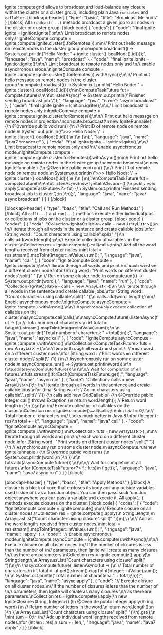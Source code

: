 <!--
  Licensed to the Apache Software Foundation (ASF) under one or more
  contributor license agreements.  See the NOTICE file distributed with
  this work for additional information regarding copyright ownership.
  The ASF licenses this file to You under the Apache License, Version 2.0
  (the "License"); you may not use this file except in compliance with
  the License.  You may obtain a copy of the License at

       http://www.apache.org/licenses/LICENSE-2.0

  Unless required by applicable law or agreed to in writing, software
  distributed under the License is distributed on an "AS IS" BASIS,
  WITHOUT WARRANTIES OR CONDITIONS OF ANY KIND, either express or implied.
  See the License for the specific language governing permissions and
  limitations under the License.
-->


Ignite compute grid allows to broadcast and load-balance any closure within the cluster or a cluster group, including plain Java `runnables` and `callables`.
[block:api-header]
{
  "type": "basic",
  "title": "Broadcast Methods"
}
[/block]
All `broadcast(...)` methods broadcast a given job to all nodes in the cluster or cluster group. 
[block:code]
{
  "codes": [
    {
      "code": "final Ignite ignite = Ignition.ignite();\n\n// Limit broadcast to remote nodes only.\nIgniteCompute compute = ignite.compute(ignite.cluster().forRemotes());\n\n// Print out hello message on remote nodes in the cluster group.\ncompute.broadcast(() -> System.out.println(\"Hello Node: \" + ignite.cluster().localNode().id()));",
      "language": "java",
      "name": "broadcast"
    },
    {
      "code": "final Ignite ignite = Ignition.ignite();\n\n// Limit broadcast to remote nodes only and \n// enable asynchronous mode.\nIgniteCompute compute = ignite.compute(ignite.cluster().forRemotes()).withAsync();\n\n// Print out hello message on remote nodes in the cluster group.\ncompute.broadcast(() -> System.out.println(\"Hello Node: \" + ignite.cluster().localNode().id()));\n\nComputeTaskFuture<?> fut = compute.future():\n\nfut.listenAsync(f -> System.out.println(\"Finished sending broadcast job.\"));",
      "language": "java",
      "name": "async broadcast"
    },
    {
      "code": "final Ignite ignite = Ignition.ignite();\n\n// Limit broadcast to rmeote nodes only.\nIgniteCompute compute = ignite.compute(ignite.cluster.forRemotes());\n\n// Print out hello message on remote nodes in projection.\ncompute.broadcast(\n    new IgniteRunnable() {\n        @Override public void run() {\n            // Print ID of remote node on remote node.\n            System.out.println(\">>> Hello Node: \" + ignite.cluster().localNode().id());\n        }\n    }\n);",
      "language": "java",
      "name": "java7 broadcast"
    },
    {
      "code": "final Ignite ignite = Ignition.ignite();\n\n// Limit broadcast to remote nodes only and \n// enable asynchronous mode.\nIgniteCompute compute = ignite.compute(ignite.cluster.forRemotes()).withAsync();\n\n// Print out hello message on remote nodes in the cluster group.\ncompute.broadcast(\n    new IgniteRunnable() {\n        @Override public void run() {\n            // Print ID of remote node on remote node.\n            System.out.println(\">>> Hello Node: \" + ignite.cluster().localNode().id());\n        }\n    }\n);\n\nComputeTaskFuture<?> fut = compute.future():\n\nfut.listenAsync(new IgniteInClosure<? super ComputeTaskFuture<?>>() {\n    public void apply(ComputeTaskFuture<?> fut) {\n        System.out.println(\"Finished sending broadcast job to cluster.\");\n    }\n});",
      "language": "java",
      "name": "java7 async broadcast"
    }
  ]
}
[/block]

[block:api-header]
{
  "type": "basic",
  "title": "Call and Run Methods"
}
[/block]
All `call(...)` and `run(...)` methods execute either individual jobs or collections of jobs on the cluster or a cluster group.
[block:code]
{
  "codes": [
    {
      "code": "Collection<IgniteCallable<Integer>> calls = new ArrayList<>();\n \n// Iterate through all words in the sentence and create callable jobs.\nfor (String word : \"Count characters using callable\".split(\" \"))\n    calls.add(word::length);\n\n// Execute collection of callables on the cluster.\nCollection<Integer> res = ignite.compute().call(calls);\n\n// Add all the word lengths received from cluster nodes.\nint total = res.stream().mapToInt(Integer::intValue).sum(); ",
      "language": "java",
      "name": "call"
    },
    {
      "code": "IgniteCompute compute = Ignite.compute();\n\n// Iterate through all words and print \n// each word on a different cluster node.\nfor (String word : \"Print words on different cluster nodes\".split(\" \"))\n    // Run on some cluster node.\n    compute.run(() -> System.out.println(word));",
      "language": "java",
      "name": "run"
    },
    {
      "code": "Collection<IgniteCallable<Integer>> calls = new ArrayList<>();\n \n// Iterate through all words in the sentence and create callable jobs.\nfor (String word : \"Count characters using callable\".split(\" \"))\n    calls.add(word::length);\n\n// Enable asynchronous mode.\nIgniteCompute asyncCompute = ignite.compute().withAsync();\n\n// Asynchronously execute collection of callables on the cluster.\nasyncCompute.call(calls);\n\nasyncCompute.future().listenAsync(fut -> {\n    // Total number of characters.\n    int total = fut.get().stream().mapToInt(Integer::intValue).sum(); \n  \n    System.out.println(\"Total number of characters: \" + total);\n});",
      "language": "java",
      "name": "async call"
    },
    {
      "code": "IgniteCompute asyncCompute = ignite.compute().withAsync();\n\nCollection<ComputeTaskFuture<?>> futs = new ArrayList<>();\n\n// Iterate through all words and print \n// each word on a different cluster node.\nfor (String word : \"Print words on different cluster nodes\".split(\" \")) {\n    // Asynchronously run on some cluster node.\n    asyncCompute.run(() -> System.out.println(word));\n\n    futs.add(asyncCompute.future());\n}\n\n// Wait for completion of all futures.\nfuts.stream().forEach(ComputeTaskFuture::get);",
      "language": "java",
      "name": "async run"
    },
    {
      "code": "Collection<IgniteCallable<Integer>> calls = new ArrayList<>();\n \n// Iterate through all words in the sentence and create callable jobs.\nfor (final String word : \"Count characters using callable\".split(\" \")) {\n    calls.add(new GridCallable<Integer>() {\n        @Override public Integer call() throws Exception {\n            return word.length(); // Return word length.\n        }\n    });\n}\n \n// Execute collection of callables on the cluster.\nCollection<Integer> res = ignite.compute().call(calls);\n\nint total = 0;\n\n// Total number of characters.\n// Looks much better in Java 8.\nfor (Integer i : res)\n  total += i;",
      "language": "java",
      "name": "java7 call"
    },
    {
      "code": "IgniteCompute asyncCompute = ignite.compute().withAsync();\n\nCollection<ComputeTaskFuture<?>> futs = new ArrayList<>();\n\n// Iterate through all words and print\n// each word on a different cluster node.\nfor (String word : \"Print words on different cluster nodes\".split(\" \")) {\n    // Asynchronously run on some cluster node.\n    asyncCompute.run(new IgniteRunnable() {\n        @Override public void run() {\n            System.out.println(word);\n        }\n    });\n\n    futs.add(asyncCompute.future());\n}\n\n// Wait for completion of all futures.\nfor (ComputeTaskFuture<?> f : futs)\n  f.get();",
      "language": "java",
      "name": "java7 async run"
    }
  ]
}
[/block]

[block:api-header]
{
  "type": "basic",
  "title": "Apply Methods"
}
[/block]
A closure is a block of code that encloses its body and any outside variables used inside of it as a function object. You can then pass such function object anywhere you can pass a variable and execute it. All apply(...) methods execute closures on the cluster. 
[block:code]
{
  "codes": [
    {
      "code": "IgniteCompute compute  = ignite.compute();\n\n// Execute closure on all cluster nodes.\nCollection<Integer> res = ignite.compute().apply(\n    String::length,\n    Arrays.asList(\"Count characters using closure\".split(\" \"))\n);\n     \n// Add all the word lengths received from cluster nodes.\nint total = res.stream().mapToInt(Integer::intValue).sum(); ",
      "language": "java",
      "name": "apply"
    },
    {
      "code": "// Enable asynchronous mode.\nIgniteCompute asyncCompute = ignite.compute().withAsync();\n\n// Execute closure on all cluster nodes.\n// If the number of closures is less than the number of \n// parameters, then Ignite will create as many closures \n// as there are parameters.\nCollection<Integer> res = ignite.compute().apply(\n    String::length,\n    Arrays.asList(\"Count characters using closure\".split(\" \"))\n);\n     \nasyncCompute.future().listenAsync(fut -> {\n    // Total number of characters.\n    int total = fut.get().stream().mapToInt(Integer::intValue).sum(); \n  \n    System.out.println(\"Total number of characters: \" + total);\n});",
      "language": "java",
      "name": "async apply"
    },
    {
      "code": "// Execute closure on all cluster nodes.\n// If the number of closures is less than the number of \n// parameters, then Ignite will create as many closures \n// as there are parameters.\nCollection<Integer> res = ignite.compute().apply(\n    new IgniteClosure<String, Integer>() {\n        @Override public Integer apply(String word) {\n            // Return number of letters in the word.\n            return word.length();\n        }\n    },\n    Arrays.asList(\"Count characters using closure\".split(\" \"))\n).get();\n     \nint sum = 0;\n \n// Add up individual word lengths received from remote nodes\nfor (int len : res)\n    sum += len;",
      "language": "java",
      "name": "java7 apply"
    }
  ]
}
[/block]